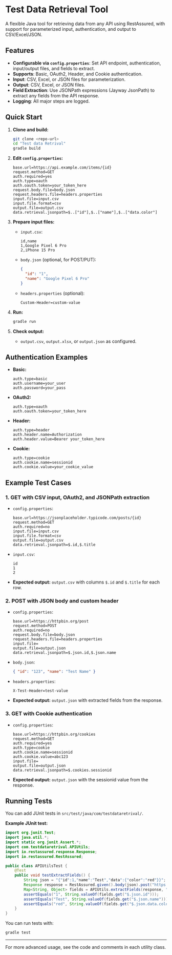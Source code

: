 # Test Data Retrieval Tool

A flexible Java tool for retrieving data from any API using RestAssured, with support for parameterized input, authentication, and output to CSV/Excel/JSON.

## Features
- **Configurable via `config.properties`**: Set API endpoint, authentication, input/output files, and fields to extract.
- **Supports**: Basic, OAuth2, Header, and Cookie authentication.
- **Input**: CSV, Excel, or JSON files for parameterization.
- **Output**: CSV, Excel, or JSON files.
- **Field Extraction**: Use JSONPath expressions (Jayway JsonPath) to extract any fields from the API response.
- **Logging**: All major steps are logged.

## Quick Start

1. **Clone and build:**
   ```sh
   git clone <repo-url>
   cd "Test data Retrival"
   gradle build
   ```

2. **Edit `config.properties`:**
   ```properties
   base.url=https://api.example.com/items/{id}
   request.method=GET
   auth.required=yes
   auth.type=oauth
   auth.oauth.token=your_token_here
   request.body.file=body.json
   request.headers.file=headers.properties
   input.file=input.csv
   input.file.format=csv
   output.file=output.csv
   data.retrieval.jsonpath=$..["id"],$..["name"],$..["data.color"]
   ```

3. **Prepare input files:**
   - `input.csv`:
     ```csv
     id,name
     1,Google Pixel 6 Pro
     2,iPhone 15 Pro
     ```
   - `body.json` (optional, for POST/PUT):
     ```json
     {
       "id": "1",
       "name": "Google Pixel 6 Pro"
     }
     ```
   - `headers.properties` (optional):
     ```properties
     Custom-Header=custom-value
     ```

4. **Run:**
   ```sh
   gradle run
   ```

5. **Check output:**
   - `output.csv`, `output.xlsx`, or `output.json` as configured.

## Authentication Examples
- **Basic:**
  ```properties
  auth.type=basic
  auth.username=your_user
  auth.password=your_pass
  ```
- **OAuth2:**
  ```properties
  auth.type=oauth
  auth.oauth.token=your_token_here
  ```
- **Header:**
  ```properties
  auth.type=header
  auth.header.name=Authorization
  auth.header.value=Bearer your_token_here
  ```
- **Cookie:**
  ```properties
  auth.type=cookie
  auth.cookie.name=sessionid
  auth.cookie.value=your_cookie_value
  ```

## Example Test Cases

### 1. GET with CSV input, OAuth2, and JSONPath extraction
- `config.properties`:
  ```properties
  base.url=https://jsonplaceholder.typicode.com/posts/{id}
  request.method=GET
  auth.required=no
  input.file=input.csv
  input.file.format=csv
  output.file=output.csv
  data.retrieval.jsonpath=$.id,$.title
  ```
- `input.csv`:
  ```csv
  id
  1
  2
  ```
- **Expected output:** `output.csv` with columns `$.id` and `$.title` for each row.

### 2. POST with JSON body and custom header
- `config.properties`:
  ```properties
  base.url=https://httpbin.org/post
  request.method=POST
  auth.required=no
  request.body.file=body.json
  request.headers.file=headers.properties
  input.file=
  output.file=output.json
  data.retrieval.jsonpath=$.json.id,$.json.name
  ```
- `body.json`:
  ```json
  { "id": "123", "name": "Test Name" }
  ```
- `headers.properties`:
  ```properties
  X-Test-Header=test-value
  ```
- **Expected output:** `output.json` with extracted fields from the response.

### 3. GET with Cookie authentication
- `config.properties`:
  ```properties
  base.url=https://httpbin.org/cookies
  request.method=GET
  auth.required=yes
  auth.type=cookie
  auth.cookie.name=sessionid
  auth.cookie.value=abc123
  input.file=
  output.file=output.json
  data.retrieval.jsonpath=$.cookies.sessionid
  ```
- **Expected output:** `output.json` with the sessionid value from the response.

## Running Tests

You can add JUnit tests in `src/test/java/com/testdataretrival/`.

**Example JUnit test:**
```java
import org.junit.Test;
import java.util.*;
import static org.junit.Assert.*;
import com.testdataretrival.APIUtils;
import io.restassured.response.Response;
import io.restassured.RestAssured;

public class APIUtilsTest {
    @Test
    public void testExtractFields() {
        String json = "{"id":1,"name":"Test","data":{"color":"red"}}";
        Response response = RestAssured.given().body(json).post("https://httpbin.org/post");
        Map<String, Object> fields = APIUtils.extractFields(response, "$.json.id,$.json.name,$.json.data.color");
        assertEquals("1", String.valueOf(fields.get("$.json.id")));
        assertEquals("Test", String.valueOf(fields.get("$.json.name")));
        assertEquals("red", String.valueOf(fields.get("$.json.data.color")));
    }
}
```

You can run tests with:
```sh
gradle test
```

---

For more advanced usage, see the code and comments in each utility class.
